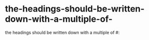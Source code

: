 # the-headings-should-be-written-down-with-a-multiple-of-
the headings should be written down with a multiple of #:

